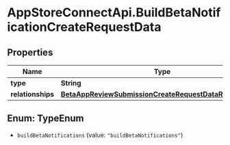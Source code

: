 # AppStoreConnectApi.BuildBetaNotificationCreateRequestData

## Properties

Name | Type | Description | Notes
------------ | ------------- | ------------- | -------------
**type** | **String** |  | 
**relationships** | [**BetaAppReviewSubmissionCreateRequestDataRelationships**](BetaAppReviewSubmissionCreateRequestDataRelationships.md) |  | 



## Enum: TypeEnum


* `buildBetaNotifications` (value: `"buildBetaNotifications"`)




